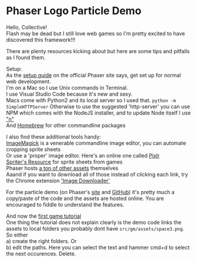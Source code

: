 # Phaser Logo Particle Demo

Hello, Collective!\
Flash may be dead but I still love web games so I'm pretty excited to have discovered this framework!!!

There are plenty resources kicking about but here are some tips and pitfalls as I found them.

Setup:\
As the [setup guide](http://phaser.io/tutorials/getting-started-phaser3) on the official Phaser site says, get set up for normal web development.\
I'm on a Mac so I use Unix commands in Terminal.\
I use Visual Studio Code because it's new and sexy.\
Macs come with Python2 and its local server so I used that.
`python -m SimpleHTTPServer`
Otherwise to use the suggested 'http-server' you can use NPM which comes with the NodeJS installer, and to update Node itself I use ["n"](https://www.npmjs.com/package/n)\
And [Homebrew](https://brew.sh) for other commandline packages

I also find these additional tools handy:\
[ImageMagick](http://www.imagemagick.org/Usage/crop/#crop_equal) is a venerable commandline image editor, you can automate cropping sprite sheets\
Or use a 'proper' image editor. Here's an online one called [Pixlr](https://pixlr.com/web)\
[Spriter's Resource](https://www.spriters-resource.com/) for sprite sheets from games\
Phaser hosts [a ton of other assets](https://labs.phaser.io/assets/) themselves\
Aaand if you want to download all of those instead of clicking each link, try the Chrome extension ['Image Downloader'](https://chrome.google.com/webstore/detail/image-downloader/cnpniohnfphhjihaiiggeabnkjhpaldj)

For the particle demo (on Phaser's [site](http://phaser.io/tutorials/getting-started-phaser3/part5) and [GitHub](https://github.com/photonstorm/phaser)) it's pretty much a copy/paste of the code and the assets are hosted online. You are encouraged to fiddle to understand the features.

And now the [first game tutorial](http://phaser.io/tutorials/making-your-first-phaser-3-game)\
One thing the tutorial does not explain clearly is the demo code links the assets to local folders you probably dont have `src/gm/assets/space3.png`. So either\
a) create the right folders. Or\
b) edit the paths. Here you can select the text and hammer cmd+d to select the next occurences. Delete.
